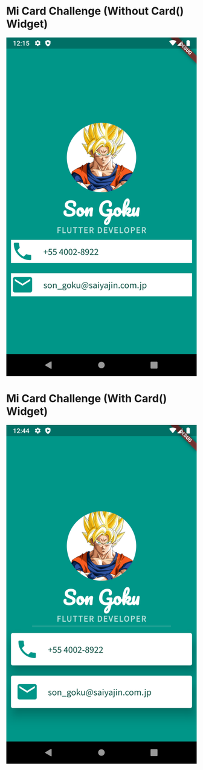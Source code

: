 # Mi Card Challenge (Without Card() Widget)

![](img.png.png)

# Mi Card Challenge (With Card() Widget)
![](img1.png)
